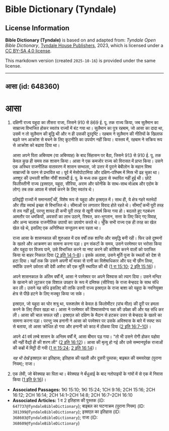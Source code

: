 # Bible Dictionary (Tyndale)

## License Information

**Bible Dictionary (Tyndale)** is based on and adapted from: _Tyndale Open Bible Dictionary_, [Tyndale House Publishers](https://tyndaleopenresources.com/), 2023, which is licensed under a [CC BY-SA 4.0 license](https://creativecommons.org/licenses/by-sa/4.0/legalcode.en).

This markdown version (created `2025-10-16`) is provided under the same license.



--------------------------------

## आसा (id: 648360)

आसा
===

1. दक्षिणी राज्य यहूदा का तीसरा राजा, जिसने 910 से 869 ई. पू. तक राज्य किया, जब सुलैमान का साम्राज्य विभाजित होकर स्वतंत्र राज्यों में बंट गया था। सुलैमान का पुत्र रहबाम, जो आसा का दादा था, उसमें न तो सुलैमान की बुद्धि थी और न ही उसकी दूरदृष्टि। रहबाम ने सुलैमान की नीतियों के खिलाफ बढ़ते जन आक्रोश से बचने के लिए कूटनीति का उपयोग नहीं किया। वास्तव में, रहबाम ने सक्रिय रूप से आक्रोश को बढावा दिया था।

    आसा अपने पिता अबिय्याम (या अबिय्याह) के बाद सिंहासन पर बैठा, जिसने 913 से 910 ई. पू. तक केवल कुछ ही समय तक शासन किया। आसा ने एक कमजोर राज्य को विरासत में प्राप्त किया। उसने एक अस्थिर राजनीतिक वातावरण में शासन सम्भाला, जो उत्तर में पुराने बेबीलोन के महान विश्व साम्राज्यों के पतन से प्रभावित था। पूर्व में मेसोपोटामिया और दक्षिण\-पश्चिम में मिस्र भी ढह चुका था। अश्शूर की उभरती शक्ति नौवीं शताब्दी ई. पू. के मध्य तक दृढ़ता से स्थापित नहीं हुई थी। छोटे फिलीस्तीनी राज्य (इस्राएल, यहूदा, सीरिया, अराम और फोनीके के साथ\-साथ मोआब और एदोम के लोग) तब तक आपस में संघर्ष करने के लिए स्वतंत्र थे।

    प्रतिद्वंद्वी राज्यों में समानताएँ थीं, विशेष रूप से यहूदा और इस्राएल में। साथ ही, ये क्षेत्र गहरे मतभेदों और तीव्र स्वार्थ इच्छा से विभाजित थे। सीमाओं पर लगातार विवाद होते रहते थे। सीमाएँ कभी पूरी तरह से तय नहीं हुईं, परन्तु शायद ही कभी पूरी तरह से खूनी संघर्ष किया गया हो। बदलते हुए गठबंधन आमतौर पर धमकियों, अवसरों का लाभ उठाने, रिश्वत, कर\-भुगतान, सत्ता के लिए किए गए विवाह, और अन्य चालाक राजनीतिक उपायों का उपयोग करते थे। चूँकि सभी राज्य एक ही तरह का खेल खेल रहे थे, इसलिए एक अनिश्चित सन्तुलन बना रहता था।

    राजा आसा के शासनकाल की शुरुआत में दस वर्षों तक शान्ति और समृद्धि बनी रही। फिर उसे दुश्मनों के खतरे और आक्रमण का सामना करना पड़ा। इन संकटों के समय, उसने परमेश्वर पर भरोसा किया और यहूदा पर विजय पाने, उसे विभाजित करने या नष्ट करने की कोशिश करने वालों को पराजित किया या बाहर निकाल दिया ([2 इति 14:1–8](https://ref.ly/2Chr14:1-2Chr14:8))। इसके अलावा, उसने मूर्ति पूजा के स्थलों को देश से हटा दिया। यहाँ तक कि उसने अपनी माँ माका से रानी का विशेषाधिकार और पद भी छीन लिया, क्योंकि उसने उर्वरता की देवी अशेरा की एक मूर्ति स्थापित की थी ([1 रा 15:10](https://ref.ly/1Kgs15:10); [2 इति 15:16](https://ref.ly/2Chr15:16))।

    अपने शासनकाल के अंतिम वर्षों में, आसा ने परमेश्वर पर अपने विश्वास को त्याग दिया। उसने मन्दिर के खजाने को लूटकर एक विशाल उपहार के रूप में दमिश्क (सीरिया) के राजा बेन्हदद के साथ संधि कर ली। उसने यह संधि इसलिए की ताकि उत्तरी राज्य इस्राएल के राजा बाशा को यहूदा के नवनियुक्त क्षेत्र से पीछे हटने के लिए मजबूर किया जा सके।

    इस्राएल, जो यहूदा का घोर शत्रु था, यरूशलेम से केवल 8 किलोमीटर (पांच मील) की दूरी पर हमला करने के लिए तैयार खड़ा था। आसा ने परमेश्वर की विश्वासयोग्य रक्षा की उपेक्षा की और यह संधि कर ली। आसा की चाल सफल रही। इस्राएल को दक्षिण के मैदान से हटकर उत्तर से बेन्हदद के खतरे का सामना करना पड़ा। परन्तु जब हनानी ने आसा को परमेश्वर पर उसके अविश्वास के बारे में स्पष्ट रूप से बताया, तो आसा क्रोधित हो गया और हनानी को काठ में ठोंकवा दिया ([2 इति 16:7–10](https://ref.ly/2Chr16:7-2Chr16:10))।

    अपने 41 वर्ष लम्बे शासन के अन्तिम वर्षों में, आसा बीमार पड़ गया। "तो भी उसने रोगी होकर यहोवा की नहीं वैद्यों ही की शरण ली" ([2 इति 16:12](https://ref.ly/2Chr16:12))। आसा की मृत्यु हो गई और उसे सम्मानपूर्वक राजाओं की कब्रों में मिट्टी दी गयी ([1 रा 15:24](https://ref.ly/1Kgs15:24); [2 इति 16:14](https://ref.ly/2Chr16:14))।

    *यह भी देखें* इस्राएल का इतिहास;  इतिहास की पहली और दूसरी पुस्तक; बाइबल की समयरेखा (पुराना नियम); राजा।

2. एक लेवी, जो बेरेक्याह का पिता था। बेरेक्याह ने बँधुआई के बाद नतोपाइयों के गांवों में से एक में निवास किया ([1 इति 9:16](https://ref.ly/1Chr9:16))।

* **Associated Passages:** 1KI 15:10; 1KI 15:24; 1CH 9:16; 2CH 15:16; 2CH 16:12; 2CH 16:14; 2CH 14:1–2CH 14:8; 2CH 16:7–2CH 16:10
* **Associated Articles:** 1 व 2 इतिहास की पुस्तक (ID: `647737@TyndaleBibleDictionary`); बाइबल का घटनाक्रम (पुराना नियम) (ID: `381399@TyndaleBibleDictionary`); इस्राएल का इतिहास  (ID: `368603@TyndaleBibleDictionary`); राजा (ID: `368609@TyndaleBibleDictionary`)

